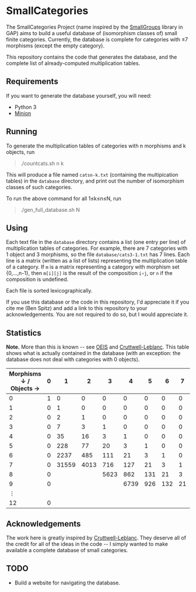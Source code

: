 # SmallCategories

The SmallCategories Project (name inspired by the [SmallGroups](https://docs.gap-system.org/pkg/smallgrp/doc/chap1.html) library in GAP) aims to build a useful database of (isomorphism classes of) small finite categories. Currently, the database is complete for categories with ≤7 morphisms (except the empty category).

This repository contains the code that generates the database, and the complete list of already-computed multiplication tables.

## Requirements

If you want to generate the database yourself, you will need:

* Python 3
* [Minion](https://github.com/minion/minion)

## Running

To generate the multiplication tables of categories with n morphisms and k objects, run

> ./countcats.sh n k

This will produce a file named `catsn-k.txt` (containing the multipication tables) in the `database` directory, and print out the number of isomorphism classes of such categories.

To run the above command for all 1≤k≤n≤N, run

> ./gen_full_database.sh N

## Using

Each text file in the `database` directory contains a list (one entry per line) of multiplication tables of categories. For example, there are 7 categories with 1 object and 3 morphisms, so the file `database/cats3-1.txt` has 7 lines. Each line is a matrix (written as a list of lists) representing the multiplication table of a category. If `m` is a matrix representing a category with morphism set {0,...,n-1}, then `m[i][j]` is the result of the composition `i∘j`, or `n` if the composition is undefined.

Each file is sorted lexicographically.

If you use this database or the code in this repository, I'd appreciate it if you cite me (Ben Spitz) and add a link to this repository to your acknowledgements. You are not required to do so, but I would appreciate it.

## Statistics

**Note.** More than this is known -- see [OEIS](https://oeis.org/A125696) and [Cruttwell-Leblanc](https://www.reluctantm.com/gcruttw/publications/ams2014CruttwellCountingFiniteCats.pdf). This table shows what is actually contained in the database (with an exception: the database does not deal with categories with 0 objects).

| Morphisms ↓ / Objects → | 0 | 1     | 2    | 3    | 4    | 5   | 6   | 7  | 8   | 9 | Total     |
|-------------------------|---|-------|------|------|------|-----|-----|----|-----|---|-----------|
| 0                       | 1 | 0     | 0    | 0    | 0    | 0   | 0   | 0  | 0   | 0 | **1**     |
| 1                       | 0 | 1     | 0    | 0    | 0    | 0   | 0   | 0  | 0   | 0 | **1**     |
| 2                       | 0 | 2     | 1    | 0    | 0    | 0   | 0   | 0  | 0   | 0 | **3**     |
| 3                       | 0 | 7     | 3    | 1    | 0    | 0   | 0   | 0  | 0   | 0 | **11**    |
| 4                       | 0 | 35    | 16   | 3    | 1    | 0   | 0   | 0  | 0   | 0 | **55**    |
| 5                       | 0 | 228   | 77   | 20   | 3    | 1   | 0   | 0  | 0   | 0 | **329**   |
| 6                       | 0 | 2237  | 485  | 111  | 21   | 3   | 1   | 0  | 0   | 0 | **2858**  |
| 7                       | 0 | 31559 | 4013 | 716  | 127  | 21  | 3   | 1  | 0   | 0 | **36440** |
| 8                       | 0 |       |      | 5623 | 862  | 131 | 21  | 3  | 1   | 0 |           |
| 9                       | 0 |       |      |      | 6739 | 926 | 132 | 21 | 3   | 1 |           |
| ⋮                       |   |       |      |      |      |     |     |    |     |   |           |
| 12                      | 0 |       |      |      |      |     |     |    | 952 |   |           |

## Acknowledgements

The work here is greatly inspired by [Cruttwell-Leblanc](https://www.reluctantm.com/gcruttw/publications/ams2014CruttwellCountingFiniteCats.pdf). They deserve all of the credit for all of the ideas in the code -- I simply wanted to make available a complete database of small categories.

## TODO

* Build a website for navigating the database.